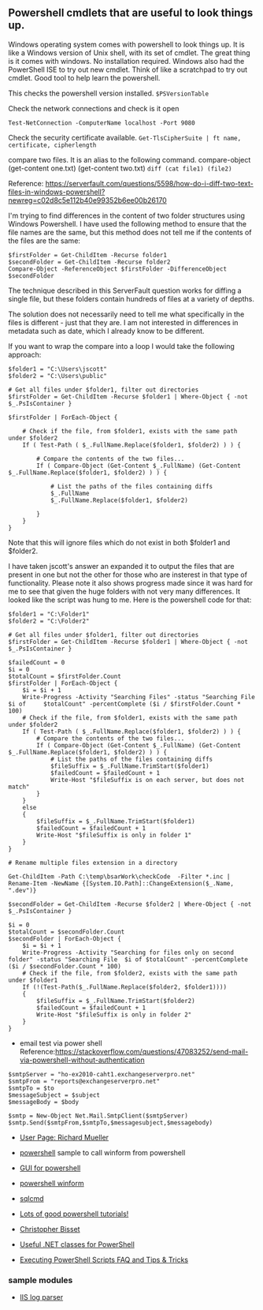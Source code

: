 ## Powershell cmdlets that are useful to look things up.

Windows operating system comes with powershell to look things up.  It is like a Windows version of Unix shell, with its set of cmdlet. 
The great thing is it comes with windows.  No installation required.
Windows also had the PowerShell ISE to try out new cmdlet.  Think of like a scratchpad to try out cmdlet. Good tool to help learn the powershell.


This checks the powershell version installed.
```$PSVersionTable```

Check the network connections and check is it open
```
Test-NetConnection -ComputerName localhost -Port 9080
```

Check the security certificate available.
```Get-TlsCipherSuite | ft name, certificate, cipherlength```


compare two files.  It is an alias to the following command. compare-object (get-content one.txt) (get-content two.txt)
```diff (cat file1) (file2)```

Reference: https://serverfault.com/questions/5598/how-do-i-diff-two-text-files-in-windows-powershell?newreg=c02d8c5e112b40e99352b6ee00b26170


I'm trying to find differences in the content of two folder structures using Windows Powershell. I have used the following method to ensure that the file names are the same, but this method does not tell me if the contents of the files are the same:


```
$firstFolder = Get-ChildItem -Recurse folder1
$secondFolder = Get-ChildItem -Recurse folder2
Compare-Object -ReferenceObject $firstFolder -DifferenceObject $secondFolder
```
The technique described in this ServerFault question works for diffing a single file, but these folders contain hundreds of files at a variety of depths.

The solution does not necessarily need to tell me what specifically in the files is different - just that they are. I am not interested in differences in metadata such as date, which I already know to be different.


If you want to wrap the compare into a loop I would take the following approach:
```
$folder1 = "C:\Users\jscott"
$folder2 = "C:\Users\public"

# Get all files under $folder1, filter out directories
$firstFolder = Get-ChildItem -Recurse $folder1 | Where-Object { -not $_.PsIsContainer }

$firstFolder | ForEach-Object {

    # Check if the file, from $folder1, exists with the same path under $folder2
    If ( Test-Path ( $_.FullName.Replace($folder1, $folder2) ) ) {

        # Compare the contents of the two files...
        If ( Compare-Object (Get-Content $_.FullName) (Get-Content $_.FullName.Replace($folder1, $folder2) ) ) {

            # List the paths of the files containing diffs
            $_.FullName
            $_.FullName.Replace($folder1, $folder2)

        }
    }   
}
```
Note that this will ignore files which do not exist in both $folder1 and $folder2.

I have taken jscott's answer an expanded it to output the files that are present in one but not the other for those who are insterest in that type of functionality. Please note it also shows progress made since it was hard for me to see that given the huge folders with not very many differences. It looked like the script was hung to me. Here is the 
powershell code for that:

```
$folder1 = "C:\Folder1"
$folder2 = "C:\Folder2"

# Get all files under $folder1, filter out directories
$firstFolder = Get-ChildItem -Recurse $folder1 | Where-Object { -not $_.PsIsContainer }

$failedCount = 0
$i = 0
$totalCount = $firstFolder.Count
$firstFolder | ForEach-Object {
    $i = $i + 1
    Write-Progress -Activity "Searching Files" -status "Searching File  $i of     $totalCount" -percentComplete ($i / $firstFolder.Count * 100)
    # Check if the file, from $folder1, exists with the same path under $folder2
    If ( Test-Path ( $_.FullName.Replace($folder1, $folder2) ) ) {
        # Compare the contents of the two files...
        If ( Compare-Object (Get-Content $_.FullName) (Get-Content $_.FullName.Replace($folder1, $folder2) ) ) {
            # List the paths of the files containing diffs
            $fileSuffix = $_.FullName.TrimStart($folder1)
            $failedCount = $failedCount + 1
            Write-Host "$fileSuffix is on each server, but does not match"
        }
    }
    else
    {
        $fileSuffix = $_.FullName.TrimStart($folder1)
        $failedCount = $failedCount + 1
        Write-Host "$fileSuffix is only in folder 1"
    }
}

# Rename multiple files extension in a directory

Get-ChildItem -Path C:\temp\bsarWork\checkCode  -Filter *.inc | Rename-Item -NewName {[System.IO.Path]::ChangeExtension($_.Name, ".dev")}

$secondFolder = Get-ChildItem -Recurse $folder2 | Where-Object { -not $_.PsIsContainer }

$i = 0
$totalCount = $secondFolder.Count
$secondFolder | ForEach-Object {
    $i = $i + 1
    Write-Progress -Activity "Searching for files only on second folder" -status "Searching File  $i of $totalCount" -percentComplete ($i / $secondFolder.Count * 100)
    # Check if the file, from $folder2, exists with the same path under $folder1
    If (!(Test-Path($_.FullName.Replace($folder2, $folder1))))
    {
        $fileSuffix = $_.FullName.TrimStart($folder2)
        $failedCount = $failedCount + 1
        Write-Host "$fileSuffix is only in folder 2"
    }
}
```


* email test via power shell Reference:https://stackoverflow.com/questions/47083252/send-mail-via-powershell-without-authentication
```
$smtpServer = "ho-ex2010-caht1.exchangeserverpro.net"
$smtpFrom = "reports@exchangeserverpro.net"
$smtpTo = $to
$messageSubject = $subject
$messageBody = $body

$smtp = New-Object Net.Mail.SmtpClient($smtpServer)
$smtp.Send($smtpFrom,$smtpTo,$messagesubject,$messagebody)
```


* [User Page: Richard Mueller
](https://social.technet.microsoft.com/wiki/contents/articles/31616.user-page-richard-mueller.aspx)

* [powershell](https://gallery.technet.microsoft.com/PowerShell-Script-to-b7c247db)    sample to call winform from powershell
* [GUI for powershell](https://theitbros.com/powershell-gui-for-scripts/)
* [powershell winform](https://adamtheautomator.com/powershell-form/)
* [sqlcmd](https://www.sqlshack.com/working-with-powershells-invoke-sqlcmd/)

* [Lots of good powershell tutorials!](https://adamtheautomator.com/author/adam-bertram/)
* [Christopher Bisset](https://adamtheautomator.com/author/christopher-b/)
* [Useful .NET classes for PowerShell](https://4sysops.com/wiki/useful-net-classes-for-powershell/)
* [Executing PowerShell Scripts FAQ and Tips & Tricks](https://www.howto-outlook.com/howto/powershell-scripts-faq-tips-and-tricks.htm)


### sample modules

* [IIS log parser](https://evotec.xyz/powershell-modules/iisparser-powershell-module/)
